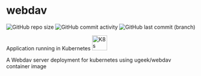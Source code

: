 # webdav

![GitHub repo size](https://img.shields.io/github/repo-size/theautomation/webdav?logo=Github)
![GitHub commit activity](https://img.shields.io/github/commit-activity/y/theautomation/webdav?logo=github)
![GitHub last commit (branch)](https://img.shields.io/github/last-commit/theautomation/webdav/main?logo=github)

Application running in Kubernetes
<img src="https://github.com/theautomation/kubernetes-gitops/blob/main/assets/img/k8s.png?raw=true" alt="K8s" style="height: 40px; width:40px;"/>

A Webdav server deployment for kubernetes using ugeek/webdav container image
